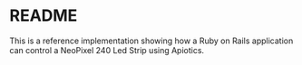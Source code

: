 # README

This is a reference implementation showing how a Ruby on Rails application can control a NeoPixel 240 Led Strip using Apiotics.
